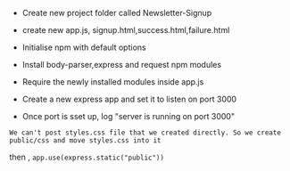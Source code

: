 - Create new project folder called Newsletter-Signup 
- create new app.js, signup.html,success.html,failure.html
- Initialise npm with default options
- Install body-parser,express and request npm modules
- Require the newly installed modules inside app.js

- Create a new express app and set it to listen on port 3000

- Once port is sset up, log "server is running on port 3000"

``` We can't post styles.css file that we created directly. So we create public/css and move styles.css into it ```

then ,
``` app.use(express.static("public")) ```